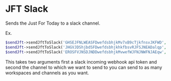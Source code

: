# JFT Slack

Sends the Just For Today to a slack channel.

Ex.

```php
$sendJft->sendJftToSlack('GHSEJFNLWEASFDwefdsbhjkMv7xB9cTjkfnsvJKFWD', 'just-for-today'); # MVANA
$sendJft->sendJftToSlack('JHGVJDShjbdSFDwefdsbhjkhkfbsvRJFSJNEADalqp', 'just-for-today'); # CRNA
$sendJft->sendJftToSlack('EROSFVJNSDJNDDwefdsbhjkMvwefWJFNJNWFNJAEqw', 'just-for-today'); # BMLT
```

This takes two arguments first a slack incoming webhook api token and second the channel to which we want to send to 
you can send to as many workspaces and channels as you want.
